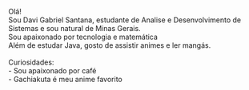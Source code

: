 <p align="left">Olá!<br>Sou Davi Gabriel Santana, estudante de Analise e Desenvolvimento de Sistemas e sou natural de Minas Gerais. <br>Sou apaixonado por tecnologia e matemática<br>Além de estudar Java, gosto de assistir animes e ler mangás.<br><br>Curiosidades:<br>- Sou apaixonado por café<br>- Gachiakuta é meu anime favorito</p></p>

###
